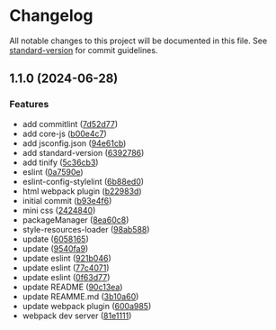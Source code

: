 # Changelog

All notable changes to this project will be documented in this file. See [standard-version](https://github.com/conventional-changelog/standard-version) for commit guidelines.

## 1.1.0 (2024-06-28)


### Features

* add commitlint ([7d52d77](https://github.com/lpeihan/best/commit/7d52d77270b582c297833b781e175fda87052963))
* add core-js ([b00e4c7](https://github.com/lpeihan/best/commit/b00e4c793dd6fec2d7667fcd1ac2e5d355f99fce))
* add jsconfig.json ([94e61cb](https://github.com/lpeihan/best/commit/94e61cb16866a848ff55940e55337458cc043e25))
* add standard-version ([6392786](https://github.com/lpeihan/best/commit/63927865b42904f7c58a4b1355fcbeb558f95a2e))
* add tinify ([5c36cb3](https://github.com/lpeihan/best/commit/5c36cb303ab5c7f6e82eb4fa15a7a93caf93eade))
* eslint ([0a7590e](https://github.com/lpeihan/best/commit/0a7590e255b931ff47c9240690f0b263f9f7875b))
* eslint-config-stylelint ([6b88ed0](https://github.com/lpeihan/best/commit/6b88ed00855122033ff1d25bd12cea6cd5d9830f))
* html webpack plugin ([b22983d](https://github.com/lpeihan/best/commit/b22983d55c03797db8a6494ad965d8160c07705f))
* initial commit ([b93e4f6](https://github.com/lpeihan/best/commit/b93e4f6a493831b1aaab0e954e6d0d5160dbba0c))
* mini css ([2424840](https://github.com/lpeihan/best/commit/2424840b3ad413962858e4f237e67f5eaa634f66))
* packageManager ([8ea60c8](https://github.com/lpeihan/best/commit/8ea60c859c167dcb6bd54a2137b5cb4dbf39141b))
* style-resources-loader ([98ab588](https://github.com/lpeihan/best/commit/98ab588a6fd8829017f0326e216465d1af89d564))
* update ([6058165](https://github.com/lpeihan/best/commit/605816549cac5dc5a600146d733688a0a12715aa))
* update ([9540fa9](https://github.com/lpeihan/best/commit/9540fa9b562302e87babf844852ca46be4658303))
* update eslint ([921b046](https://github.com/lpeihan/best/commit/921b046cc8489903bd868788742c4d106abdebfd))
* update eslint ([77c4071](https://github.com/lpeihan/best/commit/77c40717d8ec9d9f2b372d1ba004318e42d51a61))
* update eslint ([0f63d77](https://github.com/lpeihan/best/commit/0f63d779d864f46dbb42542b6a90628be9bad1a6))
* update README ([90c13ea](https://github.com/lpeihan/best/commit/90c13eae2a034b488b944476545d27a7a6b84961))
* update REAMME.md ([3b10a60](https://github.com/lpeihan/best/commit/3b10a600d86d40d9b5140fb73bd2d08c8cb142a9))
* update webpack plugin ([600a985](https://github.com/lpeihan/best/commit/600a985b9e07bd4cfd870a54e142ff672aebf1a6))
* webpack dev server ([81e1111](https://github.com/lpeihan/best/commit/81e1111006894fd054b741ac0553f3baab42b810))
